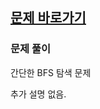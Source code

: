 ## [문제 바로가기](https://school.programmers.co.kr/learn/courses/30/lessons/1844)

### 문제 풀이

간단한 BFS 탐색 문제

추가 설명 없음.

